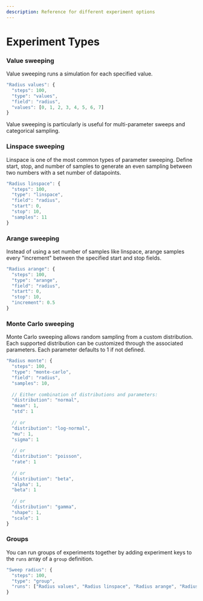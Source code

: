 ```yaml
---
description: Reference for different experiment options
---
```


# Experiment Types

### Value sweeping

Value sweeping runs a simulation for each specified value.

```javascript
"Radius values": {
  "steps": 100,
  "type": "values",
  "field": "radius",
  "values": [0, 1, 2, 3, 4, 5, 6, 7]
}
```

Value sweeping is particularly is useful for multi-parameter sweeps and categorical sampling.

### Linspace sweeping

Linspace is one of the most common types of parameter sweeping. Define start, stop, and number of samples to generate an even sampling between two numbers with a set number of datapoints.

```javascript
"Radius linspace": {
  "steps": 100,
  "type": "linspace",
  "field": "radius",
  "start": 0,
  "stop": 10,
  "samples": 11
}
```

### Arange sweeping

Instead of using a set number of samples like linspace, arange samples every "increment" between the specified start and stop fields.

```javascript
"Radius arange": {
  "steps": 100,
  "type": "arange",
  "field": "radius",
  "start": 0,
  "stop": 10,
  "increment": 0.5
}
```

### Monte Carlo sweeping

Monte Carlo sweeping allows random sampling from a custom distribution. Each supported distribution can be customized through the associated parameters. Each parameter defaults to 1 if not defined.

```javascript
"Radius monte": {
  "steps": 100,
  "type": "monte-carlo",
  "field": "radius",
  "samples": 10,
  
  // Either combination of distributions and parameters:
  "distribution": "normal",
  "mean": 1,
  "std": 1
  
  // or
  "distribution": "log-normal",
  "mu": 1,
  "sigma": 1
  
  // or  
  "distribution": "poisson",
  "rate": 1
  
  // or  
  "distribution": "beta",
  "alpha": 1,
  "beta": 1
  
  // or  
  "distribution": "gamma",
  "shape": 1,
  "scale": 1
}
```

### Groups

You can run groups of experiments together by adding experiment keys to the `runs` array of a `group` definition.

```javascript
"Sweep radius": {
  "steps": 100,
  "type": "group",
  "runs": ["Radius values", "Radius linspace", "Radius arange", "Radius monte"]
}
```



